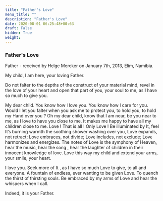 ```yaml
---
title: "Father's Love"
menu_title: ""
description: "Father's Love"
date: 2020-08-01 06:25:48+00:63
draft: False
hidden: True
weight:
---
```

### Father's Love

Father - received by Helge Mercker on January 7th, 2013, Elim, Namibia.

My child, I am here, your loving Father.

Do not falter to the depths of the construct of your material mind, revel in the love of your heart and open that part of you, your soul to me, as I have so much to give you.

My dear child. You know how I love you. You know how I care for you. Would I let you falter when you ask me to protect you, to hold you, to hold my Hand over you ? Oh my dear child, know that I am near, be you near to me, as I love to have you close to me.  It makes me happy to have all my children close to me. Love ! That is all ! Only Love ! Be illuminated by It, feel It’s burning warmth  the soothing shower washing over you, Love expands, not retract; Love embraces, not divide; Love includes,  not exclude;  Love harmonizes and energizes. The notes of Love is the symphony of Heaven, hear the music, hear the song , hear the laughter of children in their innocent knowledge of love. Love this way my child and extend your arms, your smile, your heart.

I love you. Seek more of It , as I have so much Love to give, to all and everyone. A fountain of endless, ever wanting to be given Love. To quench the thirst of thirsting souls. Be embraced by my arms of Love and hear the whispers when I call.

Indeed, it is your Father.   
